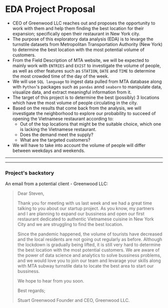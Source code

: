 # EDA Project Proposal
- CEO of Greenwood LLC reaches out and proposes the opportunity to work with them and help them finding the best location for their expansion; specifically open their restaurant in New York city.
- The purpose of this exploratory data analysis (EDA) is to levarge the turnstile datasets from Metropolitan Transportation Authority (New York) to determine the best location with the most potential volume of customers.
- From the Field Description of MTA website, we will be expected to mainly work with `ENTRIES` and `EXIST` to investigate the volume of people, as well as other features such as `STATION`, `DATE` and `TIME` to determine the most crowded time of the day of the week.
- We will use `SQL language` to ingest data pulled from MTA database along with `Python`'s packages such as `pandas` annd `seaborn` to manipulate data, visualize data, and extract meaningful information from it.
- The target of this project is to determine the best (possibly) 3 locations which have the most volume of people circulating in the city.
- Based on the results that come back from the analysis, we will investigate the neighborhood to explore our probability to succeed of opening the Vietnamese restaurant according to:
    - Out of the top locations that might be the suitable choice, which one is lacking the Vietnamese restaurant.
    - Does the demand meet the supply?
    - What are the targeted customers?
- We will have to take into account the volume of people will differ between weekdays and weekends.


***
***
### Project's backstory
An email from a potential client - Greenwood LLC:
> Dear Steven,
>
> Thank you for meeting with us last week and we had a great time talking to you about our startup project.
> As you know, my partners and I are planning to expand our bussiness and open our first restaurant dedicated to authentic Vietnamese cuisine in New York City and we are struggling to find the best location.
>
> Since the pandemic happened, the volume of tourists have decreased and the local residents are not going out regularly as before.
> Although the lockdown is gradually being lifted, it is still very hard to determine the best location with the most potential customers.
> We are aware of the power of data science and analytics to solve bussiness problems, and we would love you to join our team and levarage your skills along with MTA subway turnstile data to locate the best area to start our bussiness.
>
> We hope to hear from you soon.
>
> Best regards;
>
> Stuart Greenwood
> Founder and CEO, Greenwood LLC.

